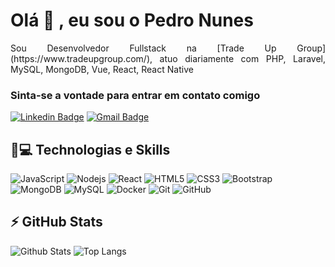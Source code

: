 <h1 align = "justify"> Olá 👋 , eu sou o Pedro Nunes</h1>
<p align = "justify">Sou Desenvolvedor Fullstack na [Trade Up Group](https://www.tradeupgroup.com/), atuo diariamente com PHP, Laravel, MySQL, MongoDB, Vue, React, React Native </p>


### Sinta-se a vontade para entrar em contato comigo
[![Linkedin Badge](https://img.shields.io/badge/-Pedro_Nunes-blue?style=flat-square&logo=Linkedin&logoColor=white&link=https://www.linkedin.com/in/pedronunesmoura/)](https://www.linkedin.com/in/pedronunesmoura/)
[![Gmail Badge](https://img.shields.io/badge/-pgnunesmoura@gmail.com-c14438?style=flat-square&logo=Gmail&logoColor=white&link=mailto:pgnunesmoura@gmail.com)](mailto:pgnunesmoura@gmail.com)

## 🚀💻 Technologias e Skills

![JavaScript](https://img.shields.io/badge/-JavaScript-black?style=flat-square&logo=javascript)
![Nodejs](https://img.shields.io/badge/-Nodejs-black?style=flat-square&logo=Node.js)
![React](https://img.shields.io/badge/-React-black?style=flat-square&logo=react)
![HTML5](https://img.shields.io/badge/-HTML5-E34F26?style=flat-square&logo=html5&logoColor=white)
![CSS3](https://img.shields.io/badge/-CSS3-1572B6?style=flat-square&logo=css3)
![Bootstrap](https://img.shields.io/badge/-Bootstrap-563D7C?style=flat-square&logo=bootstrap)
![MongoDB](https://img.shields.io/badge/-MongoDB-black?style=flat-square&logo=mongodb)
![MySQL](https://img.shields.io/badge/-MySQL-black?style=flat-square&logo=mysql)
![Docker](https://img.shields.io/badge/-Docker-black?style=flat-square&logo=docker)
![Git](https://img.shields.io/badge/-Git-black?style=flat-square&logo=git)
![GitHub](https://img.shields.io/badge/-GitHub-181717?style=flat-square&logo=github)

## ⚡ GitHub Stats

![Github Stats](https://github-readme-stats.vercel.app/api?username=Pnmoura&show_icons=true&count_private=true&show_icons=true&include_all_commits=true)
![Top Langs](https://github-readme-stats.vercel.app/api/top-langs/?username=Pnmoura&hide=TeX&layout=compact)

